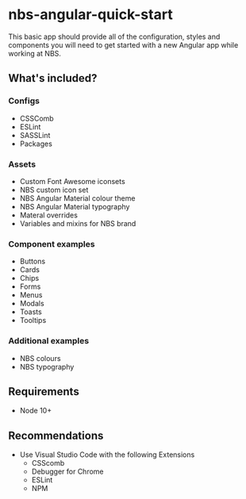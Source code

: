 # nbs-angular-quick-start
This basic app should provide all of the configuration, styles and components you will need to get started with a new Angular app while working at NBS.

## What's included?
### Configs
- CSSComb
- ESLint
- SASSLint
- Packages

### Assets
- Custom Font Awesome iconsets
- NBS custom icon set
- NBS Angular Material colour theme
- NBS Angular Material typography
- Materal overrides
- Variables and mixins for NBS brand

### Component examples
- Buttons
- Cards
- Chips
- Forms
- Menus
- Modals
- Toasts
- Tooltips

### Additional examples
- NBS colours
- NBS typography

## Requirements
- Node 10+

## Recommendations
- Use Visual Studio Code with the following Extensions
  - CSScomb
  - Debugger for Chrome
  - ESLint
  - NPM

